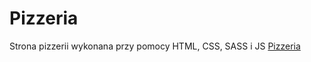 # Pizzeria

Strona pizzerii wykonana przy pomocy HTML, CSS, SASS i JS [Pizzeria](https://arcane-citadel-38907.herokuapp.com/)
